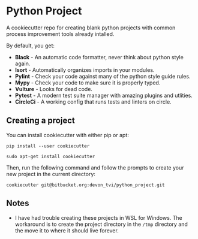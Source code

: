 # Python Project 

A cookiecutter repo for creating blank python projects with common process improvement tools
already intalled. 

By default, you get:

* **Black** - An automatic code formatter, never think about python style again.
* **Isort** - Automatically organizes imports in your modules.
* **Pylint** - Check your code against many of the python style guide rules.
* **Mypy** - Check your code to make sure it is properly typed.
* **Vulture** - Looks for dead code.
* **Pytest** - A modern test suite manager with amazing plugins and utlities.
* **CircleCi** - A working config that runs tests and linters on circle.

## Creating a project

You can install cookiecutter with either pip or apt:

```
pip install --user cookiecutter
```

```
sudo apt-get install cookiecutter
```

Then, run the following command and follow the prompts to create your new project in the current
directory:

```
cookiecutter git@bitbucket.org:devon_tvi/python_project.git
```


## Notes

* I have had trouble creating these projects in WSL for Windows. The workaround is to create the
project directory in the `/tmp` directory and the move it to where it should live forever.